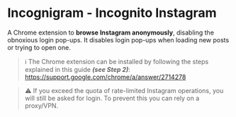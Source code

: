 # Incognigram - Incognito Instagram

A Chrome extension to **browse Instagram anonymously**, disabling the obnoxious login pop-ups.
It disables login pop-ups when loading new posts or trying to open one.

> :information_source: The Chrome extension can be installed by following the steps explained in this guide ***(see Step 2)***: https://support.google.com/chrome/a/answer/2714278

> :warning: If you exceed the quota of rate-limited Instagram operations, you will still be asked for login. To prevent this you can rely on a proxy/VPN.



